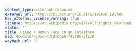 ```yaml
---
content_type: external-resource
external_url: http://doi.acm.org/10.1145/191666.191708
has_external_license_warning: true
license: https://en.wikipedia.org/wiki/All_rights_reserved
status: ''
title: Using a Human Face in an Interface
uid: 0c6d2104-505c-471d-8d59-f42c9b79f210
wayback_url: ''
---
```

